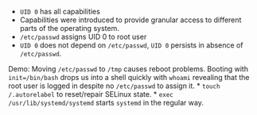 * `UID 0` has all capabilities
* Capabilities were introduced to provide granular access to different parts of the operating system.
* `/etc/passwd` assigns UID 0 to root user
* `UID 0` does not depend on `/etc/passwd`, `UID 0` persists in absence of `/etc/passwd`.

Demo: Moving `/etc/passwd` to `/tmp` causes reboot problems. Booting with `init=/bin/bash` drops us into a shell quickly with `whoami` revealing that the root user is logged in despite no `/etc/passwd` to assign it.
	* `touch /.autorelabel` to reset/repair SELinux state.
	* `exec /usr/lib/systemd/systemd` starts `systemd` in the regular way.